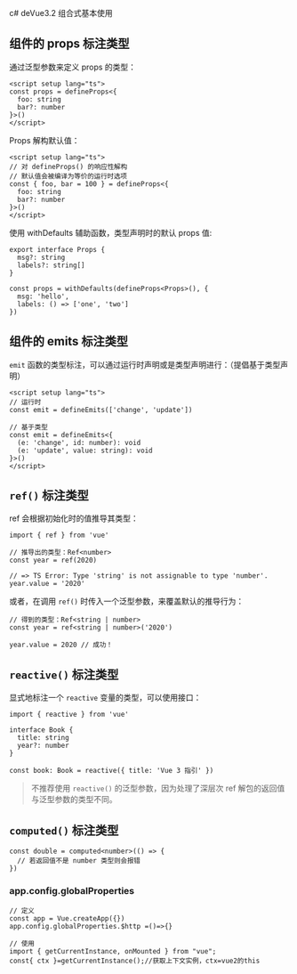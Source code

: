 c# deVue3.2 组合式基本使用

## 组件的 props 标注类型

通过泛型参数来定义 props 的类型：

```vue
<script setup lang="ts">
const props = defineProps<{
  foo: string
  bar?: number
}>()
</script>
```

Props 解构默认值：

```vue
<script setup lang="ts">
// 对 defineProps() 的响应性解构
// 默认值会被编译为等价的运行时选项
const { foo, bar = 100 } = defineProps<{
  foo: string
  bar?: number
}>()
</script>
```
使用 withDefaults 辅助函数，类型声明时的默认 props 值: 

```vue
export interface Props {
  msg?: string
  labels?: string[]
}

const props = withDefaults(defineProps<Props>(), {
  msg: 'hello',
  labels: () => ['one', 'two']
})
```



## 组件的 emits 标注类型

`emit` 函数的类型标注，可以通过运行时声明或是类型声明进行：（提倡基于类型声明）

```vue
<script setup lang="ts">
// 运行时
const emit = defineEmits(['change', 'update'])

// 基于类型
const emit = defineEmits<{
  (e: 'change', id: number): void
  (e: 'update', value: string): void
}>()
</script>
```

## `ref()` 标注类型

ref 会根据初始化时的值推导其类型：

```vue
import { ref } from 'vue'

// 推导出的类型：Ref<number>
const year = ref(2020)

// => TS Error: Type 'string' is not assignable to type 'number'.
year.value = '2020'
```

或者，在调用 `ref()` 时传入一个泛型参数，来覆盖默认的推导行为：

```vue
// 得到的类型：Ref<string | number>
const year = ref<string | number>('2020')

year.value = 2020 // 成功！
```

## `reactive()` 标注类型

显式地标注一个 `reactive` 变量的类型，可以使用接口：

```vue
import { reactive } from 'vue'

interface Book {
  title: string
  year?: number
}

const book: Book = reactive({ title: 'Vue 3 指引' })
```

> 不推荐使用 `reactive()` 的泛型参数，因为处理了深层次 ref 解包的返回值与泛型参数的类型不同。

## `computed()` 标注类型

```vue
const double = computed<number>(() => {
  // 若返回值不是 number 类型则会报错
})
```







### app.config.globalProperties

```vue
// 定义
const app = Vue.createApp({})
app.config.globalProperties.$http =()=>{}

// 使用
import { getCurrentInstance, onMounted } from "vue";
const{ ctx }=getCurrentInstance();//获取上下文实例，ctx=vue2的this
```









